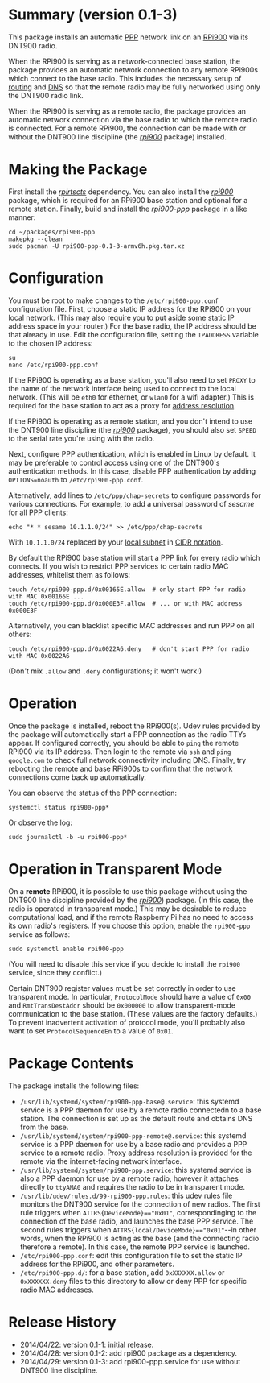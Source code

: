 Summary (version 0.1-3)
=======================

This package installs an automatic [PPP](http://en.wikipedia.org/wiki/Point-to-point_protocol) network link on an [RPi900](http://rpi900.com) via its DNT900 radio.

When the RPi900 is serving as a network-connected base station, the package provides an automatic network connection to any remote RPi900s which connect to the base radio. This includes the necessary setup of [routing](http://en.wikipedia.org/wiki/IP_forwarding) and [DNS](http://en.wikipedia.org/wiki/DNS) so that the remote radio may be fully networked using only the DNT900 radio link.

When the RPi900 is serving as a remote radio, the package provides an automatic network connection via the base radio to which the remote radio is connected. For a remote RPi900, the connection can be made with or without the DNT900 line discipline (the [*rpi900*](../rpi900/) package) installed.

Making the Package
==================

First install the [*rpirtscts*](../rpirtscts/) dependency. You can also install the [*rpi900*](../rpi900/) package, which is required for an RPi900 base station and optional for a remote station. Finally, build and install the *rpi900-ppp* package in a like manner:

    cd ~/packages/rpi900-ppp
    makepkg --clean
    sudo pacman -U rpi900-ppp-0.1-3-armv6h.pkg.tar.xz

Configuration
=============

You must be root to make changes to the `/etc/rpi900-ppp.conf` configuration file. First, choose a static IP address for the RPi900 on your local network. (This may also require you to put aside some static IP address space in your router.) For the base radio, the IP address should be that already in use. Edit the configuration file, setting the `IPADDRESS` variable to the chosen IP address:

    su
    nano /etc/rpi900-ppp.conf

If the RPi900 is operating as a base station, you'll also need to set `PROXY` to the name of the network interface being used to connect to the local network. (This will be `eth0` for ethernet, or `wlan0` for a wifi adapter.) This is required for the base station to act as a proxy for [address resolution](http://en.wikipedia.org/wiki/Proxy_ARP).

If the RPi900 is operating as a remote station, and you don't intend to use the DNT900 line discipline (the [*rpi900*](../rpi900/) package), you should also set `SPEED` to the serial rate you're using with the radio.

Next, configure PPP authentication, which is enabled in Linux by default. It may be preferable to control access using one of the DNT900's authentication methods. In this case, disable PPP authentication by adding `OPTIONS=noauth` to `/etc/rpi900-ppp.conf`.

Alternatively, add lines to `/etc/ppp/chap-secrets` to configure passwords for various connections. For example, to add a universal password of *sesame* for all PPP clients:

    echo "* * sesame 10.1.1.0/24" >> /etc/ppp/chap-secrets

With `10.1.1.0/24` replaced by your [local subnet](http://en.wikipedia.org/wiki/Subnetwork) in [CIDR notation](http://en.wikipedia.org/wiki/CIDR_notation#CIDR_notation).

By default the RPi900 base station will start a PPP link for every radio which connects. If you wish to restrict PPP services to certain radio MAC addresses, whitelist them as follows:

    touch /etc/rpi900-ppp.d/0x00165E.allow  # only start PPP for radio with MAC 0x00165E ...
    touch /etc/rpi900-ppp.d/0x000E3F.allow  # ... or with MAC address 0x000E3F

Alternatively, you can blacklist specific MAC addresses and run PPP on all others:

    touch /etc/rpi900-ppp.d/0x0022A6.deny   # don't start PPP for radio with MAC 0x0022A6

(Don't mix `.allow` and `.deny` configurations; it won't work!)

Operation
=========

Once the package is installed, reboot the RPi900(s). Udev rules provided by the package will automatically start a PPP connection as the radio TTYs appear. If configured correctly, you should be able to `ping` the remote RPi900 via its IP address. Then login to the remote via `ssh` and `ping google.com` to check full network connectivity including DNS. Finally, try rebooting the remote and base RPi900s to confirm that the network connections come back up automatically.

You can observe the status of the PPP connection:

    systemctl status rpi900-ppp*

Or observe the log:

    sudo journalctl -b -u rpi900-ppp*

Operation in Transparent Mode
=============================

On a **remote** RPi900, it is possible to use this package without using the DNT900 line discipline provided by the [*rpi900*](../rpi900/)) package. (In this case, the radio is operated in transparent mode.) This may be desirable to reduce computational load, and if the remote Raspberry Pi has no need to access its own radio's registers. If you choose this option, enable the `rpi900-ppp` service as follows:

    sudo systemctl enable rpi900-ppp

(You will need to disable this service if you decide to install the `rpi900` service, since they conflict.)

Certain DNT900 register values must be set correctly in order to use transparent mode. In particular, `ProtocolMode` should have a value of `0x00` and `RmtTransDestAddr` should be `0x000000` to allow transparent-mode communication to the base station. (These values are the factory defaults.) To prevent inadvertent activation of protocol mode, you'll probably also want to set `ProtocolSequenceEn` to a value of `0x01`.

Package Contents
================

The package installs the following files:

* `/usr/lib/systemd/system/rpi900-ppp-base@.service`: this systemd service is a PPP daemon for use by a remote radio connectedn to a base station. The connection is set up as the default route and obtains DNS from the base.
* `/usr/lib/systemd/system/rpi900-ppp-remote@.service`: this systemd service is a PPP daemon for use by a base radio and provides a PPP service to a remote radio. Proxy address resolution is provided for the remote via the internet-facing network interface.
* `/usr/lib/systemd/system/rpi900-ppp.service`: this systemd service is also a PPP daemon for use by a remote radio, however it attaches directly to `ttyAMA0` and requires the radio to be in transparent mode.
* `/usr/lib/udev/rules.d/99-rpi900-ppp.rules`: this udev rules file monitors the DNT900 service for the connection of new radios. The first rule triggers when `ATTRS{DeviceMode}=="0x01"`, correspondinging to the connection of the base radio, and launches the base PPP service. The second rules triggers when `ATTRS{local/DeviceMode}=="0x01"`--in other words, when the RPi900 is acting as the base (and the connecting radio therefore a remote). In this case, the remote PPP service is launched.
* `/etc/rpi900-ppp.conf`: edit this configuration file to set the static IP address for the RPi900, and other parameters.
* `/etc/rpi900-ppp.d/`: for a base station, add `0xXXXXXX.allow` or `0xXXXXXX.deny` files to this directory to allow or deny PPP for specific radio MAC addresses.

Release History
===============

* 2014/04/22: version 0.1-1: initial release.
* 2014/04/28: version 0.1-2: add rpi900 package as a dependency.
* 2014/04/29: version 0.1-3: add rpi900-ppp.service for use without DNT900 line discipline.
